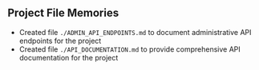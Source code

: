 ## Project File Memories
- Created file `./ADMIN_API_ENDPOINTS.md` to document administrative API endpoints for the project
- Created file `./API_DOCUMENTATION.md` to provide comprehensive API documentation for the project